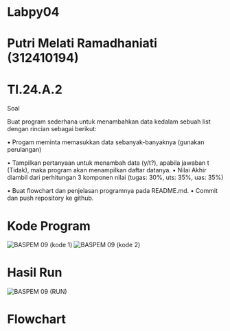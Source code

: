# Labpy04
# Putri Melati Ramadhaniati (312410194)
# TI.24.A.2

Soal

Buat program sederhana untuk menambahkan data kedalam sebuah
list dengan rincian sebagai berikut:

• Progam meminta memasukkan data sebanyak-banyaknya (gunakan
perulangan)

• Tampilkan pertanyaan untuk menambah data (y/t?), apabila jawaban
t (Tidak), maka program akan menampilkan daftar datanya. • Nilai Akhir diambil dari perhitungan 3 komponen nilai (tugas: 30%,
uts: 35%, uas: 35%)

• Buat flowchart dan penjelasan programnya pada README.md. • Commit dan push repository ke github.

# Kode Program

![BASPEM 09 (kode 1)](https://github.com/user-attachments/assets/a8932eb2-74aa-45b1-b116-839452d551ab)
![BASPEM 09 (kode 2)](https://github.com/user-attachments/assets/70de1c86-80cf-49f3-be09-61c5d4ad4b8f)

# Hasil Run

![BASPEM 09 (RUN)](https://github.com/user-attachments/assets/29dec78b-6a8f-411f-903c-bd9a2cb5f488)

# Flowchart




